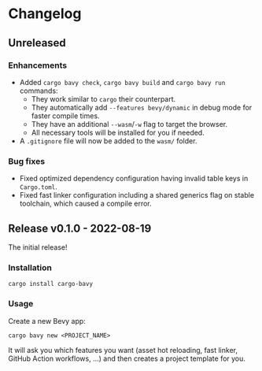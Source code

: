 # Changelog

## Unreleased

### Enhancements

- Added `cargo bavy check`, `cargo bavy build` and `cargo bavy run` commands:
  - They work similar to `cargo` their counterpart.
  - They automatically add `--features bevy/dynamic` in debug mode for faster compile times.
  - They have an additional `--wasm`/`-w` flag to target the browser.
  - All necessary tools will be installed for you if needed.
- A `.gitignore` file will now be added to the `wasm/` folder.

### Bug fixes

- Fixed optimized dependency configuration having invalid table keys in `Cargo.toml`.
- Fixed fast linker configuration including a shared generics flag on stable toolchain, which caused a compile error.

## Release v0.1.0 - 2022-08-19

The initial release!

### Installation

```cli
cargo install cargo-bavy
```

### Usage

Create a new Bevy app:

```cli
cargo bavy new <PROJECT_NAME>
```

It will ask you which features you want (asset hot reloading, fast linker, GitHub Action workflows, ...) and then creates a project template for you.
